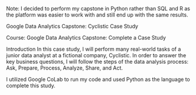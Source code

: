 Note: I decided to perform my capstone in Python rather than SQL and R as the platform was easier to work with and still end up with the same results.

Google Data Analytics Capstone: Cyclistic Case Study

Course: Google Data Analytics Capstone: Complete a Case Study

Introduction
In this case study, I will perform many real-world tasks of a junior data analyst at a fictional company, Cyclistic. In order to answer the key business questions, I will follow the steps of the data analysis process: Ask, Prepare, Process, Analyze, Share, and Act.

I utilized Google CoLab to run my code and used Python as the language to complete this study.

